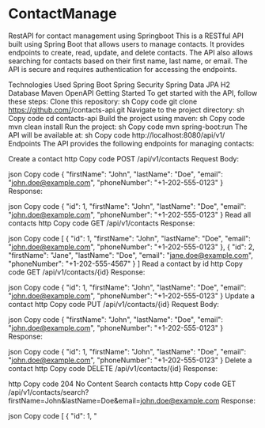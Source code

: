 # ContactManage
RestAPI for contact management using Springboot
This is a RESTful API built using Spring Boot that allows users to manage contacts.
It provides endpoints to create, read, update, and delete contacts.
The API also allows searching for contacts based on their first name, last name, or email. 
The API is secure and requires authentication for accessing the endpoints.

Technologies Used
Spring Boot
Spring Security
Spring Data JPA
H2 Database
Maven
OpenAPI
Getting Started
To get started with the API, follow these steps:
Clone this repository:
sh
Copy code
git clone https://github.com/<username>/contacts-api.git
Navigate to the project directory:
sh
Copy code
cd contacts-api
Build the project using maven:
sh
Copy code
mvn clean install
Run the project:
sh
Copy code
mvn spring-boot:run
The API will be available at:
sh
Copy code
http://localhost:8080/api/v1/
Endpoints
The API provides the following endpoints for managing contacts:

Create a contact
http
Copy code
POST /api/v1/contacts
Request Body:

json
Copy code
{
  "firstName": "John",
  "lastName": "Doe",
  "email": "john.doe@example.com",
  "phoneNumber": "+1-202-555-0123"
}
Response:

json
Copy code
{
  "id": 1,
  "firstName": "John",
  "lastName": "Doe",
  "email": "john.doe@example.com",
  "phoneNumber": "+1-202-555-0123"
}
Read all contacts
http
Copy code
GET /api/v1/contacts
Response:

json
Copy code
[
  {
    "id": 1,
    "firstName": "John",
    "lastName": "Doe",
    "email": "john.doe@example.com",
    "phoneNumber": "+1-202-555-0123"
  },
  {
    "id": 2,
    "firstName": "Jane",
    "lastName": "Doe",
    "email": "jane.doe@example.com",
    "phoneNumber": "+1-202-555-4567"
  }
]
Read a contact by id
http
Copy code
GET /api/v1/contacts/{id}
Response:

json
Copy code
{
  "id": 1,
  "firstName": "John",
  "lastName": "Doe",
  "email": "john.doe@example.com",
  "phoneNumber": "+1-202-555-0123"
}
Update a contact
http
Copy code
PUT /api/v1/contacts/{id}
Request Body:

json
Copy code
{
  "firstName": "John",
  "lastName": "Doe",
  "email": "john.doe@example.com",
  "phoneNumber": "+1-202-555-0123"
}
Response:

json
Copy code
{
  "id": 1,
  "firstName": "John",
  "lastName": "Doe",
  "email": "john.doe@example.com",
  "phoneNumber": "+1-202-555-0123"
}
Delete a contact
http
Copy code
DELETE /api/v1/contacts/{id}
Response:

http
Copy code
204 No Content
Search contacts
http
Copy code
GET /api/v1/contacts/search?firstName=John&lastName=Doe&email=john.doe@example.com
Response:

json
Copy code
[
  {
    "id": 1,
    "




